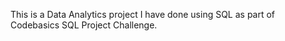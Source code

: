 This is a Data Analytics project I have done using SQL as part of Codebasics SQL Project Challenge.
